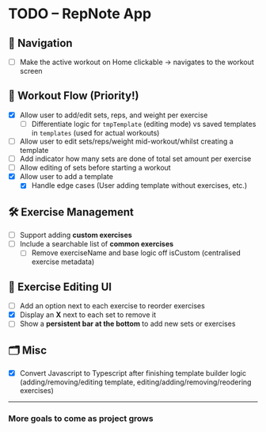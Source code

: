 # TODO – RepNote App

## 🧭 Navigation

- [ ] Make the active workout on Home clickable → navigates to the workout screen

## 💪 Workout Flow (Priority!)

- [x] Allow user to add/edit sets, reps, and weight per exercise
  - [ ] Differentiate logic for `tmpTemplate` (editing mode) vs saved templates in `templates` (used for actual workouts)
- [ ] Allow user to edit sets/reps/weight mid-workout/whilst creating a template
- [ ] Add indicator how many sets are done of total set amount per exercise
- [ ] Allow editing of sets before starting a workout
- [x] Allow user to add a template
  - [x] Handle edge cases (User adding template without exercises, etc.)

## 🛠️ Exercise Management

- [ ] Support adding **custom exercises**
- [ ] Include a searchable list of **common exercises**
  - [ ] Remove exerciseName and base logic off isCustom (centralised exercise metadata)

## 🧩 Exercise Editing UI

- [ ] Add an option next to each exercise to reorder exercises
- [x] Display an **X** next to each set to remove it
- [ ] Show a **persistent bar at the bottom** to add new sets or exercises

## 🗂️ Misc

- [x] Convert Javascript to Typescript after finishing template builder logic (adding/removing/editing template, editing/adding/removing/reodering exercises)

---

### More goals to come as project grows
